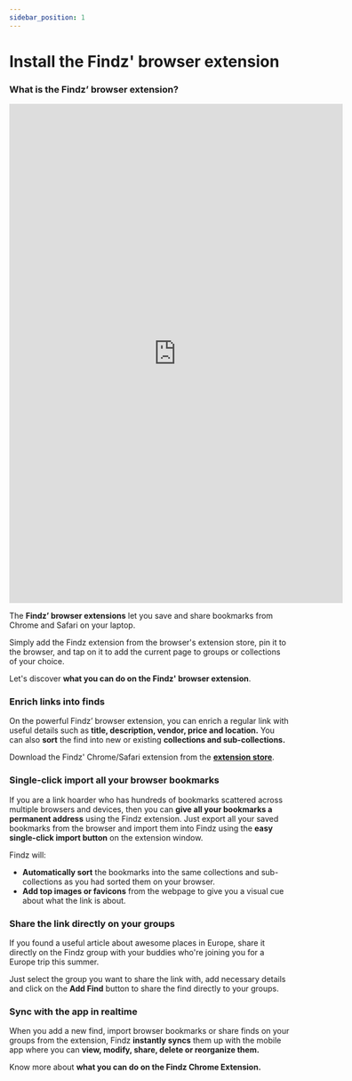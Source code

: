 ```yaml
---
sidebar_position: 1
---
```


# Install the Findz' browser extension

### What is the Findz’ browser extension?

<iframe width="600px" height="23%" src="https://www.youtube.com/embed/OfW3deTZYxg" title="YouTube video player" frameborder="0" allow="accelerometer; autoplay; clipboard-write; encrypted-media; gyroscope; picture-in-picture" allowfullscreen></iframe>

The **Findz’ browser extensions** let you save and share bookmarks from Chrome and Safari on your laptop. 

Simply add the Findz extension from the browser's extension store, pin it to the browser, and tap on it to add the current page to groups or collections of your choice.

Let's discover **what you can do on the Findz' browser extension**.

### Enrich links into finds

On the powerful Findz’ browser extension, you can enrich a regular link with useful details such as **title, description, vendor, price and location.** You can also **sort** the find into new or existing **collections and sub-collections.**

Download the Findz' Chrome/Safari extension from the **[extension store](https://findz.app)**.

### Single-click import all your browser bookmarks

If you are a link hoarder who has hundreds of bookmarks scattered across multiple browsers and devices, then you can **give all your bookmarks a permanent address** using the Findz extension. Just export all your saved bookmarks from the browser and import them into Findz using the **easy single-click import button** on the extension window. 

Findz will:
- **Automatically sort** the bookmarks into the same collections and sub-collections as you had sorted them on your browser.
- **Add top images or favicons** from the webpage to give you a visual cue about what the link is about.

### Share the link directly on your groups

If you found a useful article about awesome places in Europe, share it directly on the Findz group with your buddies who're joining you for a Europe trip this summer.

Just select the group you want to share the link with, add necessary details and click on the **Add Find** button to share the find directly to your groups. 

### Sync with the app in realtime 

When you add a new find, import browser bookmarks or share finds on your groups from the extension, Findz **instantly syncs** them up with the mobile app where you can **view, modify, share, delete or reorganize them.**

Know more about **what you can do on the Findz Chrome Extension.** 